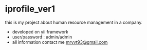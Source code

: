 # iprofile_ver1


this is my project about human resource management in a company.
- developed on yii framework
- user/password : admin/admin
- all information contact me mrvvt93@gmail.com
